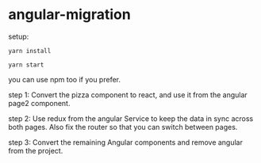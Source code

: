 # angular-migration

setup: 

`yarn install`

`yarn start`

you can use npm too if you prefer.


step 1: Convert the pizza component to react, and use it from the angular page2 component.

step 2: Use redux from the angular Service to keep the data in sync across both pages. Also fix the router so that you can switch between pages.

step 3: Convert the remaining Angular components and remove angular from the project.
